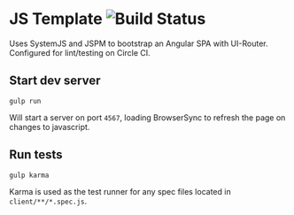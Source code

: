 # JS Template ![Build Status](https://circleci.com/gh/lawrencejones/js-template.png)

Uses SystemJS and JSPM to bootstrap an Angular SPA with UI-Router. Configured
for lint/testing on Circle CI.

## Start dev server

`gulp run`

Will start a server on port `4567`, loading BrowserSync to refresh the page on
changes to javascript.

## Run tests

`gulp karma`

Karma is used as the test runner for any spec files located in
`client/**/*.spec.js`.
